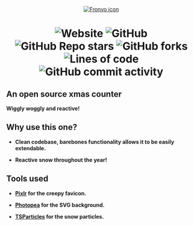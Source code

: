 <p align='center'><a href='https://xmasdays.herokuapp.com'><img src='https://i.ibb.co/7tFzW1D/favicon.png' alt='Fronvo icon'><a/></p>

<h1 style='text-align: center;'>

![Website](https://img.shields.io/website?down_message=down&label=status&style=for-the-badge&up_message=up&url=https%3A%2F%2Fxmasdays.herokuapp.com)
![GitHub](https://img.shields.io/github/license/Shadofer/xmas-counter?style=for-the-badge) ![GitHub Repo stars](https://img.shields.io/github/stars/Shadofer/xmas-counter?style=for-the-badge) ![GitHub forks](https://img.shields.io/github/forks/Shadofer/xmas-counter?style=for-the-badge) ![Lines of code](https://img.shields.io/tokei/lines/github/Shadofer/xmas-counter?style=for-the-badge) ![GitHub commit activity](https://img.shields.io/github/commit-activity/m/Shadofer/xmas-counter?style=for-the-badge)</h1>

## An open source xmas counter

**Wiggly woggly and reactive!**

## Why use this one?

- **Clean codebase, barebones functionality allows it to be easily extendable.**

- **Reactive snow throughout the year!**

## Tools used

- **[Pixlr](https://pixlr.com) for the creepy favicon.**

- **[Photopea](https://photopea.com) for the SVG background.**

- **[TSParticles](https://github.com/matteobruni/tsparticles/tree/main/components/svelte) for the snow particles.**
